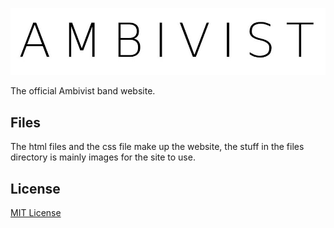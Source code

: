 ![Ambivist](./files/logonew2.jpg)

The official Ambivist band website.



## Files

The html files and the css file make up the website, the stuff in the files directory is mainly images for the site to use.

## License

[MIT License](./LICENSE)